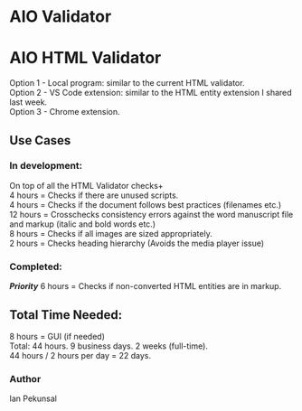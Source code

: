 # AIO Validator

# AIO HTML Validator

Option 1 - Local program: similar to the current HTML validator.<br>
Option 2 - VS Code extension: similar to the HTML entity extension I shared last week.<br>
Option 3 - Chrome extension.<br>

## Use Cases

### In development:

On top of all the HTML Validator checks+<br>
4 hours = Checks if there are unused scripts.<br>
4 hours = Checks if the document follows best practices (filenames etc.)<br>
12 hours = Crosschecks consistency errors against the word manuscript file and markup (italic and bold words etc.)<br>
8 hours = Checks if all images are sized appropriately.<br>
2 hours = Checks heading hierarchy (Avoids the media player issue)<br>

### Completed:

**_Priority_** 6 hours = Checks if non-converted HTML entities are in markup.<br>

## Total Time Needed:

8 hours = GUI (if needed)<br>
Total: 44 hours. 9 business days. 2 weeks (full-time).<br>
44 hours / 2 hours per day = 22 days.<br>

### Author

Ian Pekunsal
